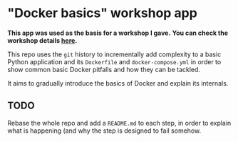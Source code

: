 # "Docker basics" workshop app

**This app was used as the basis for a workshop I gave.**
**You can check the workshop details [here](https://jlbribeiro.com/talks/2016/04/08/docker-basics/).**

This repo uses the `git` history to incrementally add complexity to a basic
Python application and its `Dockerfile` and `docker-compose.yml` in order to
show common basic Docker pitfalls and how they can be tackled.

It aims to gradually introduce the basics of Docker and explain its internals.


## TODO

Rebase the whole repo and add a `README.md` to each step, in order to explain
what is happening (and why the step is designed to fail somehow.
